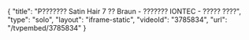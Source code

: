 {
    "title": "P??????? Satin Hair 7 ?? Braun - ??????? IONTEC - ????? ????",
    "type": "solo",
    "layout": "iframe-static",
    "videoId": "3785834",
    "url": "\/tvpembed\/3785834"
}